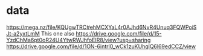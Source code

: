 # data
https://mega.nz/file/KQUgwTRC#ehMCXYaL4r0AJhd6NvR4Unuq3FQWPoiSJt-a2yxtLmM
This one also
https://drive.google.com/file/d/15-YzdChMa6pt0oR24U4YtwRWJhfoEIR8/view?usp=sharing
https://drive.google.com/file/d/1ON-6intrl0_wCk1zuKUhqlQ6l69edCCZ/view

